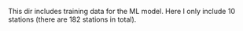 This dir includes training data for the ML model. Here I only include 10 stations (there are 182 stations in total).
